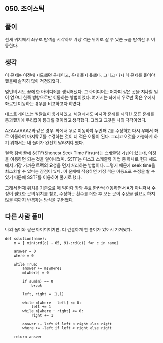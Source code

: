## 050. 조이스틱

## 풀이

현재 위치에서 좌우로 탐색을 시작하여 가장 적은 위치로 갈 수 있는 곳을 탐색한 후 이동한다.

## 생각

이 문제는 이전에 시도했던 문제이고, 끝내 풀지 못했다.
그리고 다시 이 문제를 풀어야 했을때 솔직히 많이 걱정되었다.

몇번의 시도 끝에 한 아이디어를 생각해냈다.
그 아이디어는 어차피 같은 곳을 지나칠 일이 없으니 한쪽 방향으로만 이동하는 방법이었다.
여기서는 좌에서 우로만 혹은 우에서 좌로만 이동하는 경우를 비교하고자 하였다.

테스트 케이스는 별탈없이 통과하였고, 채점에서도 마지막 문제를 제외한 모든 문제를 통과했기에 무리없이 통과할 것이라고 생각했다.
그리고 그것은 나의 착각이었다.

AZAAAAAAZ와 같은 경우, 좌에서 우로 이동하여 두번째 Z를 수정하고 다시 우에서 좌로 이동하여 마지막 Z를 수정하는 것이 더 적은 이동이 된다.
그리고 이것을 가능하게 하기 위해서는 내 풀이가 완전히 달라져야 했다.

결국 검색 끝에 SSTF(Shortest Seek Time First)라는 스케쥴링 기법이 있는데, 이것을 이용하면 되는 것을 알아내었따.
SSTF는 디스크 스케줄링 기법 중 하나로 현재 헤드에서 가장 가까운 트랙의 요청을 먼저 처리하는 방법이다.
그렇기 때문에 seek time을 최소화할 수 있다는 장점이 있다.
이 문제에 적용하면 가장 적은 이동으로 수정을 할 수 있기 때문에 SSTF를 이용하여 풀기로 했다.

그래서 현재 위치를 기준으로 매 틱마다 좌와 우로 한칸씩 이동하면서 A가 아니어서 수정이 필요한 곳의 위치를 찾고, 수정하는 횟수를 더한 후 모든 곳이 수정을 필요로 하지 않을 때까지 반복하는 방식을 구현했다.

## 다른 사람 풀이
나의 풀이와 같은 아이디어지만, 더 간결하게 한 풀이가 있어서 가져왔다.
```
def solution(name):
    m = [ min(ord(c) - 65, 91-ord(c)) for c in name]       

    answer = 0
    where = 0

    while True:    
        answer += m[where]
        m[where] = 0

        if sum(m) == 0:
            break

        left, right = (1,1)

        while m[where - left] <= 0:
            left += 1
        while m[where + right] <= 0:
            right += 1

        answer += left if left < right else right
        where += -left if left < right else right

    return answer
```
